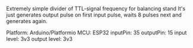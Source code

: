 Extremely simple divider of TTL-signal frequency for balancing stand
It's just generates output pulse on first input pulse, waits 8 pulses next and generates again.

Platform: Arduino/Platformio
MCU: ESP32
inputPin: 35
outputPin: 15
input level: 3v3
output level: 3v3

